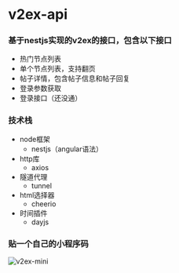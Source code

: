# v2ex-api

### 基于nestjs实现的v2ex的接口，包含以下接口

- 热门节点列表
- 单个节点列表，支持翻页
- 帖子详情，包含帖子信息和帖子回复
- 登录参数获取
- 登录接口（还没通）

### 技术栈

- node框架
  - nestjs（angular语法）
- http库
  - axios
- 隧道代理
  - tunnel
- html选择器
  - cheerio
- 时间插件
  - dayjs

### 贴一个自己的小程序码

![v2ex-mini](https://api.todayhub.cn/v2ex-mini.jpg)